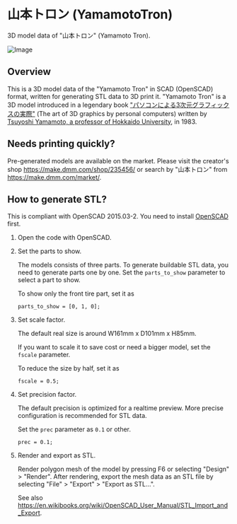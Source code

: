 # 山本トロン (YamamotoTron)

3D model data of "山本トロン" (Yamamoto Tron).

![Image](https://img.make.dmm.com/images/shop/235456/yamamoto_tron_720x720_20190406181238525.jpg)

## Overview

This is a 3D model data of the "Yamamoto Tron" in SCAD (OpenSCAD) format,
written for generating STL data to 3D print it.
"Yamamoto Tron" is a 3D model introduced in a legendary book
["パソコンによる3次元グラフィックスの実際"](https://www.amazon.co.jp/dp/B000J7AMMU)
(The art of 3D graphics by personal computers) written by
[Tsuyoshi Yamamoto, a professor of Hokkaido University](https://researchers.general.hokudai.ac.jp/profile/ja.ae649a24ea72e6aa520e17560c007669.html), in 1983.

## Needs printing quickly?

Pre-generated models are available on the market.
Please visit the creator's shop https://make.dmm.com/shop/235456/ or
search by "山本トロン" from https://make.dmm.com/market/.

## How to generate STL?

This is compliant with OpenSCAD 2015.03-2.
You need to install [OpenSCAD](http://www.openscad.org/) first.

1. Open the code with OpenSCAD.

1. Set the parts to show.

    The models consists of three parts.
    To generate buildable STL data,
    you need to generate parts one by one.
    Set the `parts_to_show` parameter to select a part to show.

    To show only the front tire part, set it as
    ```
    parts_to_show = [0, 1, 0];
    ```

1. Set scale factor.

    The default real size is around W161mm x D101mm x H85mm.

    If you want to scale it to save cost or need a bigger model,
    set the `fscale` parameter.

    To reduce the size by half, set it as
    ```
    fscale = 0.5;
    ```

1. Set precision factor.

    The default precision is optimized for a realtime preview.
    More precise configuration is recommended for STL data.

    Set the `prec` parameter as `0.1` or other.
    ```
    prec = 0.1;
    ```

1. Render and export as STL.

    Render polygon mesh of the model by pressing F6 or selecting
    "Design" > "Render".
    After rendering, export the mesh data as an STL file by selecting
    "File" > "Export" > "Export as STL...".

    See also https://en.wikibooks.org/wiki/OpenSCAD_User_Manual/STL_Import_and_Export.
